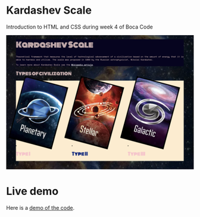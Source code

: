 # Kardashev Scale
Introduction to HTML and CSS during week 4 of Boca Code

![screen shot](./src/images/readme.png)

# Live demo 
Here is a [demo of the code](https://milasandovals.github.io/kardashev-scale/).
